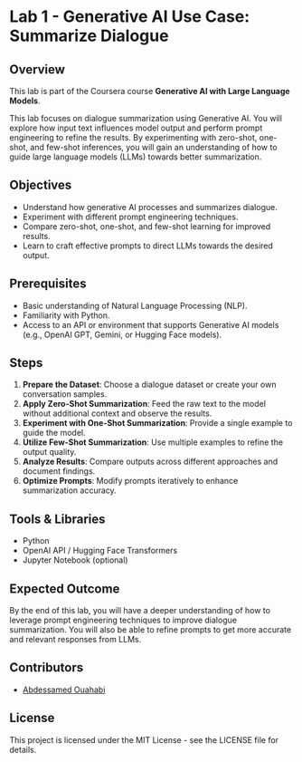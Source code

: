 # Lab 1 - Generative AI Use Case: Summarize Dialogue

## Overview

This lab is part of the Coursera course **Generative AI with Large Language Models**.

This lab focuses on dialogue summarization using Generative AI. You will explore how input text influences model output and perform prompt engineering to refine the results. By experimenting with zero-shot, one-shot, and few-shot inferences, you will gain an understanding of how to guide large language models (LLMs) towards better summarization.

## Objectives

- Understand how generative AI processes and summarizes dialogue.
- Experiment with different prompt engineering techniques.
- Compare zero-shot, one-shot, and few-shot learning for improved results.
- Learn to craft effective prompts to direct LLMs towards the desired output.

## Prerequisites

- Basic understanding of Natural Language Processing (NLP).
- Familiarity with Python.
- Access to an API or environment that supports Generative AI models (e.g., OpenAI GPT, Gemini, or Hugging Face models).

## Steps

1. **Prepare the Dataset**: Choose a dialogue dataset or create your own conversation samples.
2. **Apply Zero-Shot Summarization**: Feed the raw text to the model without additional context and observe the results.
3. **Experiment with One-Shot Summarization**: Provide a single example to guide the model.
4. **Utilize Few-Shot Summarization**: Use multiple examples to refine the output quality.
5. **Analyze Results**: Compare outputs across different approaches and document findings.
6. **Optimize Prompts**: Modify prompts iteratively to enhance summarization accuracy.

## Tools & Libraries

- Python
- OpenAI API / Hugging Face Transformers
- Jupyter Notebook (optional)

## Expected Outcome

By the end of this lab, you will have a deeper understanding of how to leverage prompt engineering techniques to improve dialogue summarization. You will also be able to refine prompts to get more accurate and relevant responses from LLMs.

## Contributors

- [Abdessamed Ouahabi](https://www.linkedin.com/in/abdessamed-ouahabi/)

## License

This project is licensed under the MIT License - see the LICENSE file for details.

